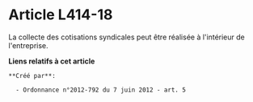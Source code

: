 # Article L414-18

La collecte des cotisations syndicales peut être réalisée à l'intérieur de l'entreprise.

**Liens relatifs à cet article**

	**Créé par**:

	  - Ordonnance n°2012-792 du 7 juin 2012 - art. 5
